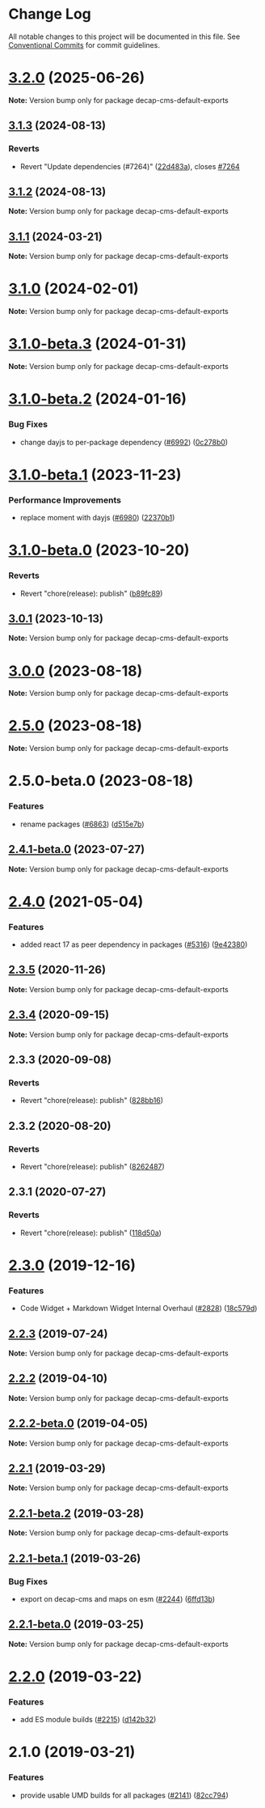# Change Log

All notable changes to this project will be documented in this file.
See [Conventional Commits](https://conventionalcommits.org) for commit guidelines.

# [3.2.0](https://github.com/decaporg/decap-cms/compare/decap-cms-default-exports@3.1.3...decap-cms-default-exports@3.2.0) (2025-06-26)

**Note:** Version bump only for package decap-cms-default-exports

## [3.1.3](https://github.com/decaporg/decap-cms/compare/decap-cms-default-exports@3.1.2...decap-cms-default-exports@3.1.3) (2024-08-13)

### Reverts

- Revert "Update dependencies (#7264)" ([22d483a](https://github.com/decaporg/decap-cms/commit/22d483a5b0c654071ae05735ac4f49abdc13d38c)), closes [#7264](https://github.com/decaporg/decap-cms/issues/7264)

## [3.1.2](https://github.com/decaporg/decap-cms/compare/decap-cms-default-exports@3.1.1...decap-cms-default-exports@3.1.2) (2024-08-13)

**Note:** Version bump only for package decap-cms-default-exports

## [3.1.1](https://github.com/decaporg/decap-cms/compare/decap-cms-default-exports@3.1.0-beta.3...decap-cms-default-exports@3.1.1) (2024-03-21)

**Note:** Version bump only for package decap-cms-default-exports

# [3.1.0](https://github.com/decaporg/decap-cms/compare/decap-cms-default-exports@3.1.0-beta.3...decap-cms-default-exports@3.1.0) (2024-02-01)

**Note:** Version bump only for package decap-cms-default-exports

# [3.1.0-beta.3](https://github.com/decaporg/decap-cms/compare/decap-cms-default-exports@3.1.0-beta.2...decap-cms-default-exports@3.1.0-beta.3) (2024-01-31)

**Note:** Version bump only for package decap-cms-default-exports

# [3.1.0-beta.2](https://github.com/decaporg/decap-cms/compare/decap-cms-default-exports@3.1.0-beta.1...decap-cms-default-exports@3.1.0-beta.2) (2024-01-16)

### Bug Fixes

- change dayjs to per-package dependency ([#6992](https://github.com/decaporg/decap-cms/issues/6992)) ([0c278b0](https://github.com/decaporg/decap-cms/commit/0c278b0a83d93233d3b3e860d3029df20fe1c501))

# [3.1.0-beta.1](https://github.com/decaporg/decap-cms/compare/decap-cms-default-exports@3.1.0-beta.0...decap-cms-default-exports@3.1.0-beta.1) (2023-11-23)

### Performance Improvements

- replace moment with dayjs ([#6980](https://github.com/decaporg/decap-cms/issues/6980)) ([22370b1](https://github.com/decaporg/decap-cms/commit/22370b13e49a4a5f58a60ebd4bc40ce4b141eb11))

# [3.1.0-beta.0](https://github.com/decaporg/decap-cms/compare/decap-cms-default-exports@3.1.0...decap-cms-default-exports@3.1.0-beta.0) (2023-10-20)

### Reverts

- Revert "chore(release): publish" ([b89fc89](https://github.com/decaporg/decap-cms/commit/b89fc894dfbb5f4136b2e5427fd25a29378a58c6))

## [3.0.1](https://github.com/decaporg/decap-cms/compare/decap-cms-default-exports@3.0.0...decap-cms-default-exports@3.0.1) (2023-10-13)

**Note:** Version bump only for package decap-cms-default-exports

# [3.0.0](https://github.com/decaporg/decap-cms/compare/decap-cms-default-exports@2.5.0...decap-cms-default-exports@3.0.0) (2023-08-18)

**Note:** Version bump only for package decap-cms-default-exports

# [2.5.0](https://github.com/decaporg/decap-cms/compare/decap-cms-default-exports@2.5.0-beta.0...decap-cms-default-exports@2.5.0) (2023-08-18)

**Note:** Version bump only for package decap-cms-default-exports

# 2.5.0-beta.0 (2023-08-18)

### Features

- rename packages ([#6863](https://github.com/decaporg/decap-cms/issues/6863)) ([d515e7b](https://github.com/decaporg/decap-cms/commit/d515e7bd33216a775d96887b08c4f7b1962941bb))

## [2.4.1-beta.0](https://github.com/decaporg/decap-cms/compare/decap-cms-default-exports@2.4.0...decap-cms-default-exports@2.4.1-beta.0) (2023-07-27)

**Note:** Version bump only for package decap-cms-default-exports

# [2.4.0](https://github.com/decaporg/decap-cms/tree/main/packages/decap-cms-default-exports/compare/decap-cms-default-exports@2.3.5...decap-cms-default-exports@2.4.0) (2021-05-04)

### Features

- added react 17 as peer dependency in packages ([#5316](https://github.com/decaporg/decap-cms/tree/main/packages/decap-cms-default-exports/issues/5316)) ([9e42380](https://github.com/decaporg/decap-cms/tree/main/packages/decap-cms-default-exports/commit/9e423805707321396eec137f5b732a5b07a0dd3f))

## [2.3.5](https://github.com/decaporg/decap-cms/tree/main/packages/decap-cms-default-exports/compare/decap-cms-default-exports@2.3.4...decap-cms-default-exports@2.3.5) (2020-11-26)

**Note:** Version bump only for package decap-cms-default-exports

## [2.3.4](https://github.com/decaporg/decap-cms/tree/main/packages/decap-cms-default-exports/compare/decap-cms-default-exports@2.3.3...decap-cms-default-exports@2.3.4) (2020-09-15)

**Note:** Version bump only for package decap-cms-default-exports

## 2.3.3 (2020-09-08)

### Reverts

- Revert "chore(release): publish" ([828bb16](https://github.com/decaporg/decap-cms/tree/main/packages/decap-cms-default-exports/commit/828bb16415b8c22a34caa19c50c38b24ffe9ceae))

## 2.3.2 (2020-08-20)

### Reverts

- Revert "chore(release): publish" ([8262487](https://github.com/decaporg/decap-cms/tree/main/packages/decap-cms-default-exports/commit/82624879ccbcb16610090041db28f00714d924c8))

## 2.3.1 (2020-07-27)

### Reverts

- Revert "chore(release): publish" ([118d50a](https://github.com/decaporg/decap-cms/tree/main/packages/decap-cms-default-exports/commit/118d50a7a70295f25073e564b5161aa2b9883056))

# [2.3.0](https://github.com/decaporg/decap-cms/tree/main/packages/decap-cms-default-exports/compare/decap-cms-default-exports@2.2.3...decap-cms-default-exports@2.3.0) (2019-12-16)

### Features

- Code Widget + Markdown Widget Internal Overhaul ([#2828](https://github.com/decaporg/decap-cms/tree/main/packages/decap-cms-default-exports/issues/2828)) ([18c579d](https://github.com/decaporg/decap-cms/tree/main/packages/decap-cms-default-exports/commit/18c579d0e9f0ff71ed8c52f5c66f2309259af054))

## [2.2.3](https://github.com/decaporg/decap-cms/tree/main/packages/decap-cms-default-exports/compare/decap-cms-default-exports@2.2.2...decap-cms-default-exports@2.2.3) (2019-07-24)

**Note:** Version bump only for package decap-cms-default-exports

## [2.2.2](https://github.com/decaporg/decap-cms/tree/main/packages/decap-cms-default-exports/compare/decap-cms-default-exports@2.2.2-beta.0...decap-cms-default-exports@2.2.2) (2019-04-10)

**Note:** Version bump only for package decap-cms-default-exports

## [2.2.2-beta.0](https://github.com/decaporg/decap-cms/tree/main/packages/decap-cms-default-exports/compare/decap-cms-default-exports@2.2.1...decap-cms-default-exports@2.2.2-beta.0) (2019-04-05)

**Note:** Version bump only for package decap-cms-default-exports

## [2.2.1](https://github.com/decaporg/decap-cms/tree/main/packages/decap-cms-default-exports/compare/decap-cms-default-exports@2.2.1-beta.2...decap-cms-default-exports@2.2.1) (2019-03-29)

**Note:** Version bump only for package decap-cms-default-exports

## [2.2.1-beta.2](https://github.com/decaporg/decap-cms/tree/main/packages/decap-cms-default-exports/compare/decap-cms-default-exports@2.2.1-beta.1...decap-cms-default-exports@2.2.1-beta.2) (2019-03-28)

**Note:** Version bump only for package decap-cms-default-exports

## [2.2.1-beta.1](https://github.com/decaporg/decap-cms/tree/main/packages/decap-cms-default-exports/compare/decap-cms-default-exports@2.2.1-beta.0...decap-cms-default-exports@2.2.1-beta.1) (2019-03-26)

### Bug Fixes

- export on decap-cms and maps on esm ([#2244](https://github.com/decaporg/decap-cms/tree/main/packages/decap-cms-default-exports/issues/2244)) ([6ffd13b](https://github.com/decaporg/decap-cms/tree/main/packages/decap-cms-default-exports/commit/6ffd13b))

## [2.2.1-beta.0](https://github.com/decaporg/decap-cms/tree/main/packages/decap-cms-default-exports/compare/decap-cms-default-exports@2.2.0...decap-cms-default-exports@2.2.1-beta.0) (2019-03-25)

**Note:** Version bump only for package decap-cms-default-exports

# [2.2.0](https://github.com/decaporg/decap-cms/tree/main/packages/decap-cms-default-exports/compare/decap-cms-default-exports@2.1.0...decap-cms-default-exports@2.2.0) (2019-03-22)

### Features

- add ES module builds ([#2215](https://github.com/decaporg/decap-cms/tree/main/packages/decap-cms-default-exports/issues/2215)) ([d142b32](https://github.com/decaporg/decap-cms/tree/main/packages/decap-cms-default-exports/commit/d142b32))

# 2.1.0 (2019-03-21)

### Features

- provide usable UMD builds for all packages ([#2141](https://github.com/decaporg/decap-cms/tree/main/packages/decap-cms-default-exports/issues/2141)) ([82cc794](https://github.com/decaporg/decap-cms/tree/main/packages/decap-cms-default-exports/commit/82cc794))
